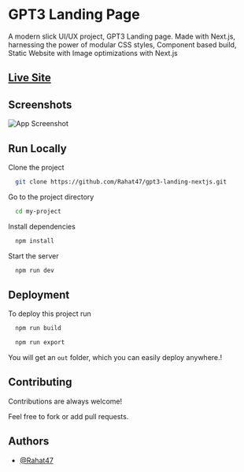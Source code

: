 # GPT3 Landing Page

A modern slick UI/UX project, GPT3 Landing page. Made with Next.js, harnessing the power of modular CSS styles, Component based build, Static Website with Image optimizations with Next.js

## [Live Site](https://gpt3-landing-nextjs.vercel.app)

## Screenshots

![App Screenshot](https://freeimage.host/i/5NjQNR)

## Run Locally

Clone the project

```bash
  git clone https://github.com/Rahat47/gpt3-landing-nextjs.git
```

Go to the project directory

```bash
  cd my-project
```

Install dependencies

```bash
  npm install
```

Start the server

```bash
  npm run dev
```

## Deployment

To deploy this project run

```bash
  npm run build
```

```bash
  npm run export
```

You will get an `out` folder, which you can easily deploy anywhere.!

## Contributing

Contributions are always welcome!

Feel free to fork or add pull requests.

## Authors

-   [@Rahat47](https://www.github.com/Rahat47)
